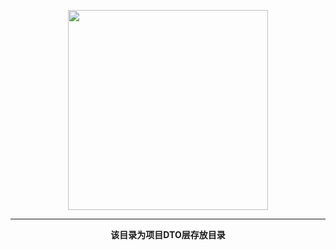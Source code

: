<p style="text-align: center">
    <a href="https://www.cdhaichuang.com" target="_blank">
        <img width="320" src="https://dev.haichuang.pro/java/haichuangframework/devdoc/logo_info.png" alt="">
    </a>
</p>

<hr/>
<p style="text-align: center">
    <b>该目录为项目DTO层存放目录</b>
</p>
